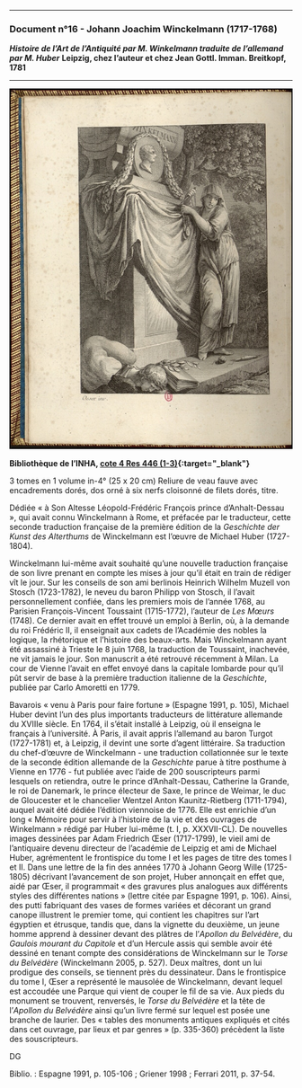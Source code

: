 ***
### **Document n°16 - Johann Joachim Winckelmann (1717-1768)**
**_Histoire de l’Art de l’Antiquité par M. Winkelmann traduite de l’allemand par M. Huber_**
**Leipzig, chez l’auteur et chez Jean Gottl. Imman. Breitkopf, 1781**

-------------------------
![Branching](./img/doc16/doc16_1.jpg)

**Bibliothèque de l’INHA, [cote 4 Res 446 (1-3)](http://bibliotheque-numerique.inha.fr/idurl/1/13537){:target="_blank"}**

3 tomes en 1 volume in-4° (25 x 20 cm)
Reliure de veau fauve avec encadrements dorés, dos orné à six nerfs cloisonné de filets dorés, titre.

Dédiée « à Son Altesse Léopold-Frédéric François prince d’Anhalt-Dessau », qui avait connu Winckelmann à Rome, et préfacée par le traducteur, cette seconde traduction française de la première édition de la _Geschichte der Kunst des Alterthums_ de Winckelmann est l’œuvre de Michael Huber (1727-1804).

Winckelmann lui-même avait souhaité qu’une nouvelle traduction française de son livre prenant en compte les mises à jour qu’il était en train de rédiger vît le jour. Sur les conseils de son ami berlinois Heinrich Wilhelm Muzell von Stosch (1723-1782), le neveu du baron Philipp von Stosch, il l’avait personnellement confiée, dans les premiers mois de l’année 1768, au Parisien François-Vincent Toussaint (1715-1772), l’auteur de _Les Mœurs_ (1748). Ce dernier avait en effet trouvé un emploi à Berlin, où, à la demande du roi Frédéric II, il enseignait aux cadets de l’Académie des nobles la logique, la rhétorique et l’histoire des beaux-arts. Mais Winckelmann ayant été assassiné à Trieste le 8 juin 1768, la traduction de Toussaint, inachevée, ne vit jamais le jour. Son manuscrit a été retrouvé récemment à Milan. La cour de Vienne l’avait en effet envoyé dans la capitale lombarde pour qu’il pût servir de base à la première traduction italienne de la _Geschichte_, publiée par Carlo Amoretti en 1779.

Bavarois « venu à Paris pour faire fortune » (Espagne 1991, p. 105), Michael Huber devint l’un des plus importants traducteurs de littérature allemande du XVIIIe siècle. En 1764, il s’était installé à Leipzig, où il enseigna le français à l’université. À Paris, il avait appris l’allemand au baron Turgot (1727-1781) et, à Leipzig, il devint une sorte d’agent littéraire. Sa traduction du chef-d’œuvre de Winckelmann - une traduction collationnée sur le texte de la seconde édition allemande de la _Geschichte_ parue à titre posthume à Vienne en 1776 - fut publiée avec l’aide de 200 souscripteurs parmi lesquels on retiendra, outre le prince d’Anhalt-Dessau, Catherine la Grande, le roi de Danemark, le prince électeur de Saxe, le prince de Weimar, le duc de Gloucester et le chancelier Wentzel Anton Kaunitz-Rietberg (1711-1794), auquel avait été dédiée l’édition viennoise de 1776. Elle est enrichie d’un long « Mémoire pour servir à l’histoire de la vie et des ouvrages de Winkelmann » rédigé par Huber lui-même (t. I, p. XXXVII-CL). De nouvelles images dessinées par Adam Friedrich Œser (1717-1799), le vieil ami de l’antiquaire devenu directeur de l’académie de Leipzig et ami de Michael Huber, agrémentent le frontispice du tome I et les pages de titre des tomes I et II. Dans une lettre de la fin des années 1770 à Johann Georg Wille (1725-1805) décrivant l’avancement de son projet, Huber annonçait en effet que, aidé par Œser, il programmait « des gravures plus analogues aux différents styles des différentes nations » (lettre citée par Espagne 1991, p. 106). Ainsi, des putti fabriquant des vases de formes variées et décorant un grand canope illustrent le premier tome, qui contient les chapitres sur l’art égyptien et étrusque, tandis que, dans la vignette du deuxième, un jeune homme apprend à dessiner devant des plâtres de l’_Apollon du Belvédère_, du _Gaulois mourant du Capitole_ et d’un Hercule assis qui semble avoir été dessiné en tenant compte des considérations de Winckelmann sur le _Torse du Belvédère_ (Winckelmann 2005, p. 527). Deux maîtres, dont un lui prodigue des conseils, se tiennent près du dessinateur. Dans le frontispice du tome I, Œser a représenté le mausolée de Winckelmann, devant lequel est accoudée une Parque qui vient de couper le fil de sa vie. Aux pieds du monument se trouvent, renversés, le _Torse du Belvédère_ et la tête de l’_Apollon du Belvédère_ ainsi qu’un livre fermé sur lequel est posée une branche de laurier. Des « tables des monuments antiques expliqués et cités dans cet ouvrage, par lieux et par genres » (p. 335-360) précèdent la liste des souscripteurs.

DG

Biblio. : Espagne 1991, p. 105-106 ; Griener 1998 ; Ferrari 2011, p. 37-54.
